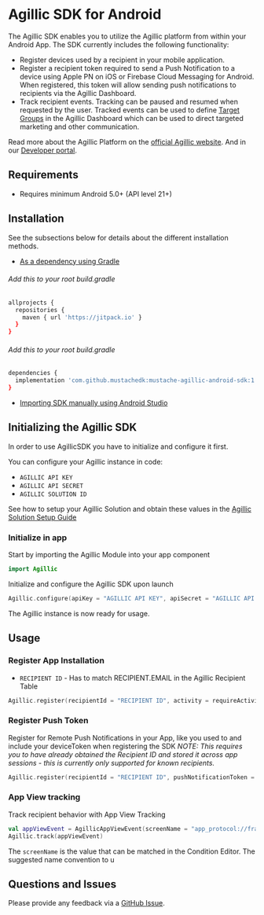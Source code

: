# Agillic SDK for Android

The Agillic SDK enables you to utilize the Agillic platform from within your Android App.
The SDK currently includes the following functionality:

 * Register devices used by a recipient in your mobile application.
 * Register a recipient token required to send a Push Notification to a device using Apple PN on iOS or Firebase Cloud Messaging for Android. When registered, this token will allow sending push notifications to recipients via the Agillic Dashboard.
 * Track recipient events. Tracking can be paused and resumed when requested by the user. Tracked events can be used to define [Target Groups](https://support.agillic.com/hc/en-gb/articles/360007001991-All-You-Need-to-Know-About-Target-Groups) in the Agillic Dashboard which can be used to direct targeted marketing and other communication.

Read more about the Agillic Platform on the [official Agillic website](https://agillic.com).
And in our [Developer portal](https://developers.agillic.com).

## Requirements

- Requires minimum Android 5.0+ (API level 21+)

## Installation

See the subsections below for details about the different installation methods.
* [As a dependency using Gradle](https://developer.android.com/studio/build/dependencies)

###### Add this to your root build.gradle
```bash
allprojects {
  repositories {
    maven { url 'https://jitpack.io' }
  }
}
```

###### Add this to your root build.gradle
```bash
dependencies {
  implementation 'com.github.mustachedk:mustache-agillic-android-sdk:1.0'
}
```

* [Importing SDK manually using Android Studio](https://developer.android.com/studio/projects/android-library#psd-add-dependencies)

## Initializing the Agillic SDK

In order to use AgillicSDK you have to initialize and configure it first.

You can configure your Agillic instance in code:
* ``AGILLIC API KEY``
* ``AGILLIC API SECRET``
* ``AGILLIC SOLUTION ID``

See how to setup your Agillic Solution and obtain these values
in the [Agillic Solution Setup Guide](docs/AgillicSolutionSetup.md)

### Initialize in app

Start by importing the Agillic Module into your app component
```kotlin
import Agillic
```

Initialize and configure the Agillic SDK upon launch
```kotlin
Agillic.configure(apiKey = "AGILLIC API KEY", apiSecret = "AGILLIC API SECRET", solutionId = "AGILLIC SOLUTION ID")
```

The Agillic instance is now ready for usage.

## Usage

### Register App Installation

* ``RECIPIENT ID`` - Has to match RECIPIENT.EMAIL in the Agillic Recipient Table

```kotlin
Agillic.register(recipientId = "RECIPIENT ID", activity = requireActivity())
```

### Register Push Token

Register for Remote Push Notifications in your App, like you used to and include your deviceToken when registering the SDK
_NOTE: This requires you to have already obtained the Recipient ID and stored it across app sessions - this is currently only supported for known recipients._

```kotlin
Agillic.register(recipientId = "RECIPIENT ID", pushNotificationToken = "DEVICE TOKEN", activity = requireActivity())
```

### App View tracking

Track recipient behavior with App View Tracking

```kotlin
val appViewEvent = AgillicAppViewEvent(screenName = "app_protocol://fragment/1")
Agillic.track(appViewEvent)
```

The ``screenName`` is the value that can be matched in the Condition Editor.
The suggested name convention to u

## Questions and Issues

Please provide any feedback via a [GitHub
Issue](https://github.com/mustachedk/mustache-agillic-android-sdk/issues/new).
